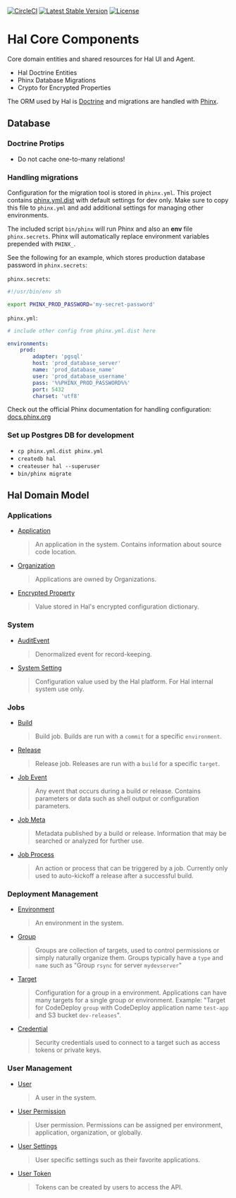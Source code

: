 [![CircleCI](https://circleci.com/gh/hal-platform/hal-core.svg?style=svg)](https://circleci.com/gh/hal-platform/hal-core)
[![Latest Stable Version](https://poser.pugx.org/hal/hal-core/version)](https://packagist.org/packages/hal/hal-core)
[![License](https://poser.pugx.org/hal/hal-core/license)](https://packagist.org/packages/hal/hal-core)

# Hal Core Components

Core domain entities and shared resources for Hal UI and Agent.

- Hal Doctrine Entities
- Phinx Database Migrations
- Crypto for Encrypted Properties

The ORM used by Hal is [Doctrine](http://www.doctrine-project.org/) and migrations are handled with [Phinx](https://phinx.org).

## Database

### Doctrine Protips
- Do not cache one-to-many relations!

### Handling migrations

Configuration for the migration tool is stored in `phinx.yml`. This project contains [phinx.yml.dist](phinx.yml.dist) with default
settings for dev only. Make sure to copy this file to `phinx.yml` and add additional settings for managing other environments.

The included script `bin/phinx` will run Phinx and also an **env** file `phinx.secrets`. Phinx will automatically replace
environment variables prepended with `PHINX_`.

See the following for an example, which stores production database password in `phinx.secrets`:

`phinx.secrets`:
```sh
#!/usr/bin/env sh

export PHINX_PROD_PASSWORD='my-secret-password'
```

`phinx.yml`:
```yml
# include other config from phinx.yml.dist here

environments:
    prod:
        adapter: 'pgsql'
        host: 'prod_database_server'
        name: 'prod_database_name'
        user: 'prod_database_username'
        pass: '%%PHINX_PROD_PASSWORD%%'
        port: 5432
        charset: 'utf8'
```

Check out the official Phinx documentation for handling configuration: [docs.phinx.org](http://docs.phinx.org/en/latest/configuration.html#external-variables)

### Set up Postgres DB for development

- `cp phinx.yml.dist phinx.yml`
- `createdb hal`
- `createuser hal --superuser`
- `bin/phinx migrate`

## Hal Domain Model

### Applications

- [Application](src/Entity/Application.php)
    > An application in the system. Contains information about source code location.

- [Organization](src/Entity/Organization.php)
    > Applications are owned by Organizations.

- [Encrypted Property](src/Entity/EncryptedProperty.php)
    > Value stored in Hal's encrypted configuration dictionary.

### System

- [AuditEvent](src/Entity/AuditEvent.php)
    > Denormalized event for record-keeping.

- [System Setting](src/Entity/SystemSetting.php)
    > Configuration value used by the Hal platform. For Hal internal system use only.

### Jobs

- [Build](src/Entity/Build.php)
    > Build job. Builds are run with a `commit` for a specific `environment`.

- [Release](src/Entity/Release.php)
    > Release job. Releases are run with a `build` for a specific `target`.

- [Job Event](src/Entity/JobEvent.php)
    > Any event that occurs during a build or release. Contains parameters or data
      such as shell output or configuration parameters.

- [Job Meta](src/Entity/JobMeta.php)
    > Metadata published by a build or release. Information that may be
      searched or analyzed for further use.

- [Job Process](src/Entity/JobProcess.php)
    > An action or process that can be triggered by a job. Currently only used
      to auto-kickoff a release after a successful build.

### Deployment Management

- [Environment](src/Entity/Environment.php)
    > An environment in the system.

- [Group](src/Entity/Group.php)
    > Groups are collection of targets, used to control permissions or simply naturally organize them.
    > Groups typically have a `type` and `name` such as "Group `rsync` for server `mydevserver`"

- [Target](src/Entity/Target.php)
    > Configuration for a group in a environment. Applications can have many targets for a single group or environment.
    > Example: "Target for CodeDeploy `group` with CodeDeploy application name `test-app` and S3 bucket `dev-releases`".

- [Credential](src/Entity/Credential.php)
    > Security credentials used to connect to a target such as access tokens or private keys.

### User Management

- [User](src/Entity/User.php)
    > A user in the system.

- [User Permission](src/Entity/UserPermission.php)
    > User permission. Permissions can be assigned per environment, application, organization, or globally.

- [User Settings](src/Entity/UserSettings.php)
    > User specific settings such as their favorite applications.

- [User Token](src/Entity/UserToken.php)
    > Tokens can be created by users to access the API.
